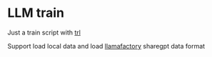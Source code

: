 # LLM train

Just a train script with [trl](https://github.com/huggingface/trl)

Support load local data and load [llamafactory](https://github.com/hiyouga/LLaMA-Factory) sharegpt data format
